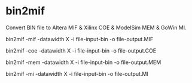 # bin2mif
Convert BIN file to Altera MIF & Xilinx COE & ModelSim MEM & GoWin MI.

bin2mif -mif -datawidth X -i file-input-bin -o file-output.MIF

bin2mif -coe -datawidth X -i file-input-bin -o file-output.COE

bin2mif -mem -datawidth X -i file-input-bin -o file-output.MEM

bin2mif -mi -datawidth X -i file-input-bin -o file-output.MI
